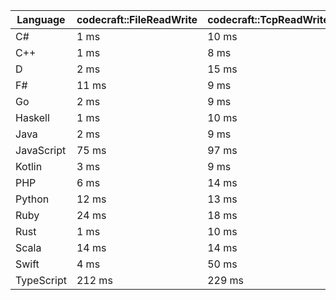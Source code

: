 | Language | codecraft::FileReadWrite | codecraft::TcpReadWrite | example::FileReadWrite | example::TcpReadWrite |
| - | --- | --- | --- | --- |
| C# | 1 ms | 10 ms | 979 us | 315 us |
| C++ | 1 ms | 8 ms | 1 ms | 118 us |
| D | 2 ms | 15 ms | 752 us | 134 us |
| F# | 11 ms | 9 ms | 7 ms | 2 ms |
| Go | 2 ms | 9 ms | 1 ms | 154 us |
| Haskell | 1 ms | 10 ms | 1 ms | 793 us |
| Java | 2 ms | 9 ms | 1 ms | 322 us |
| JavaScript | 75 ms | 97 ms | 1 ms | 1 ms |
| Kotlin | 3 ms | 9 ms | 1 ms | 291 us |
| PHP | 6 ms | 14 ms | 603 us | 199 us |
| Python | 12 ms | 13 ms | 806 us | 237 us |
| Ruby | 24 ms | 18 ms | 1 ms | 212 us |
| Rust | 1 ms | 10 ms | 1 ms | 113 us |
| Scala | 14 ms | 14 ms | 11 ms | 1 ms |
| Swift | 4 ms | 50 ms | 2 ms | 327 us |
| TypeScript | 212 ms | 229 ms | 2 ms | 2 ms |